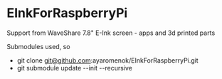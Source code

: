 # EInkForRaspberryPi
Support from WaveShare 7.8" E-Ink screen - apps and 3d printed parts

Submodules used, so

 - git clone git@github.com:ayaromenok/EInkForRaspberryPi.git
 - git submodule update --init --recursive
